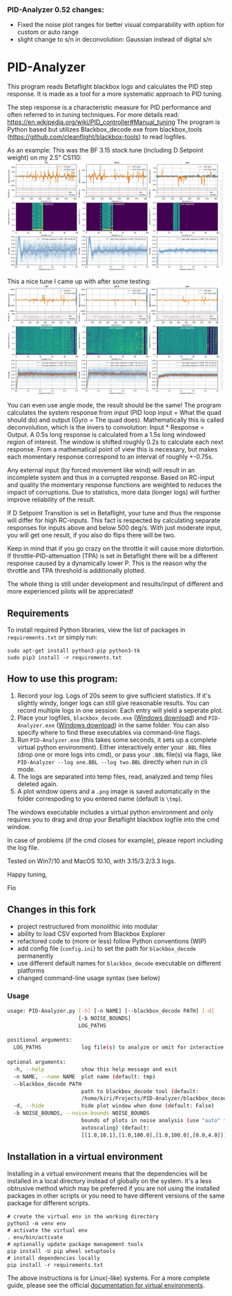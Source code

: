 
### PID-Analyzer 0.52 changes:
- Fixed the noise plot ranges for better visual comparability with option for custom or auto range
- slight change to s/n in deconvolution: Gaussian instead of digital s/n

# PID-Analyzer

This program reads Betaflight blackbox logs and calculates the PID step response. It is made as a tool for a more systematic approach to PID tuning.

The step response is a characteristic measure for PID performance and often referred to in tuning techniques.
For more details read: https://en.wikipedia.org/wiki/PID_controller#Manual_tuning 
The program is Python based but utilizes Blackbox_decode.exe from blackbox_tools (https://github.com/cleanflight/blackbox-tools) to read logfiles.

As an example: 
This was the BF 3.15 stock tune (including D Setpoint weight) on my 2.5" CS110: 
![stock tune](images/stock_tune.png)

This a nice tune I came up with after some testing: 
![good tune](images/good_tune.png)

You can even use angle mode, the result should be the same!
The program calculates the system response from input (PID loop input = What the quad should do) and output (Gyro = The quad does). 
Mathematically this is called deconvolution, which is the invers to convolution: Input * Response = Output. 
A 0.5s long response is calculated from a 1.5s long windowed region of interest. The window is shifted roughly 0.2s to calculate each next response. 
From a mathematical point of view this is necessary, but makes each momentary response correspond to an interval of roughly +-0.75s.
 
Any external input (by forced movement like wind) will result in an incomplete system and thus in a corrupted response. 
Based on RC-input and quality the momentary response functions are weighted to reduces the impact of corruptions. Due to statistics, more data (longer logs) will further improve reliability of the result. 

If D Setpoint Transition is set in Betaflight, your tune and thus the response will differ for high RC-inputs. 
This fact is respected by calculating separate responses for inputs above and below 500 deg/s. With just moderate input, you will get one result, if you also do flips there will be two.

Keep in mind that if you go crazy on the throttle it will cause more distortion.  If throttle-PID-attenuation (TPA) is set in Betaflight there will be a different response caused by a dynamically lower P. 
This is the reason why the throttle and TPA threshold is additionally plotted.

The whole thing is still under development and results/input of different and more experienced pilots will be appreciated!

## Requirements

To install required Python libraries, view the list of packages in `requirements.txt` or simply run:

```
sudo apt-get install python3-pip python3-tk
sudo pip3 install -r requirements.txt
```

## How to use this program:
1. Record your log. Logs of 20s seem to give sufficient statistics. If it's slightly windy, longer logs can still give reasonable results. You can record multiple logs in one session: Each entry will yield a seperate plot.
2. Place your logfiles, `blackbox_decode.exe` ([Windows download](https://github.com/cleanflight/blackbox-tools/releases/download/v0.4.3/blackbox-tools-0.4.3-windows.zip)) and `PID-Analyzer.exe` ([Windows download](https://github.com/Plasmatree/PID-Analyzer/releases)) in the same folder. You can also specify where to find these executables via command-line flags.
3. Run `PID-Analyzer.exe` (this takes some seconds, it sets up a complete virtual python environment). Either interactively enter your `.BBL` files (drop one or more logs into cmd), or pass your `.BBL` file(s) via flags, like `PID-Analyzer --log one.BBL --log two.BBL` directly when run in cli mode.
4. The logs are separated into temp files, read, analyzed and temp files deleted again.
5. A plot window opens and a `.png` image is saved automatically in the folder correspoding to you entered name (default is `\tmp`).

The windows executable includes a virtual python environment and only requires you to drag and drop your Betaflight blackbox logfile into the cmd window.


In case of problems (if the cmd closes for example), please report including the log file.

Tested on Win7/10 and MacOS 10.10, with 3.15/3.2/3.3 logs.



Happy tuning,

Flo

## Changes in this fork

* project restructured from monolithic into modular
* ability to load CSV exported from Blackbox Explorer
* refactored code to (more or less) follow Python conventions (WIP)
* add config file (`config.ini`) to set the path for `blackbox_decode` permanently
* use different default names for `blackbox_decode` executable on different platforms
* changed command-line usage syntax (see below)

### Usage

```bash
usage: PID-Analyzer.py [-h] [-n NAME] [--blackbox_decode PATH] [-d]
                       [-b NOISE_BOUNDS]
                       LOG_PATHS

positional arguments:
  LOG_PATHS             log file(s) to analyze or omit for interactive prompt

optional arguments:
  -h, --help            show this help message and exit
  -n NAME, --name NAME  plot name (default: tmp)
  --blackbox_decode PATH
                        path to blackbox_decode tool (default:
                        /home/kiri/Projects/PID-Analyzer/blackbox_decode)
  -d, --hide            hide plot window when done (default: False)
  -b NOISE_BOUNDS, --noise-bounds NOISE_BOUNDS
                        bounds of plots in noise analysis (use "auto" for
                        autoscaling) (default:
                        [[1.0,10.1],[1.0,100.0],[1.0,100.0],[0.0,4.0]])
```

## Installation in a virtual environment

Installing in a virtual environment means that the dependencies will be installed in a local directory instead of globally on the system. It's a less obtrusive method which may be preferred if you are not using the installed packages in other scripts or you need to have different versions of the same package for different scripts.

```
# create the virtual env in the working directory
python3 -m venv env
# activate the virtual env
. env/bin/activate
# optionally update package management tools
pip install -U pip wheel setuptools
# install dependencies locally
pip install -r requirements.txt
```

The above instructions is for Linux(-like) systems. For a more complete guide, please see the official [documentation for virtual environments](https://docs.python.org/3/library/venv.html).

